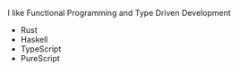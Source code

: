 I like Functional Programming and Type Driven Development

* Rust
* Haskell
* TypeScript
* PureScript

  
